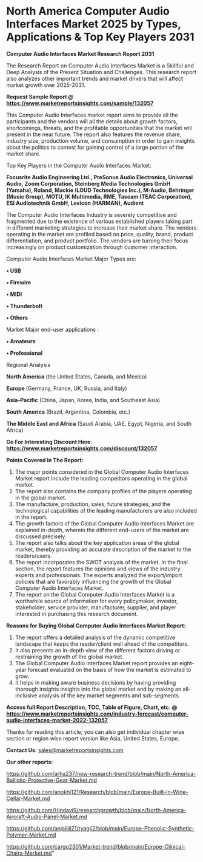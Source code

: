 # North America Computer Audio Interfaces Market 2025 by Types, Applications & Top Key Players 2031

<strong>Computer Audio Interfaces Market Research Report 2031</strong>

The Research Report on Computer Audio Interfaces Market is a Skillful and Deep Analysis of the Present Situation and Challenges. This research report also analyzes other important trends and market drivers that will affect market growth over 2025-2031.

<strong>Request Sample Report @ <a href=https://www.marketreportsinsights.com/sample/132057>https://www.marketreportsinsights.com/sample/132057</a></strong>

This Computer Audio Interfaces market report aims to provide all the participants and the vendors will all the details about growth factors, shortcomings, threats, and the profitable opportunities that the market will present in the near future. The report also features the revenue share, industry size, production volume, and consumption in order to gain insights about the politics to contest for gaining control of a large portion of the market share.

Top Key Players in the Computer Audio Interfaces Market:

<strong>Focusrite Audio Engineering Ltd., PreSonus Audio Electronics, Universal Audio, Zoom Corporation, Steinberg Media Technologies GmbH (Yamaha), Roland, Mackie (LOUD Technologies Inc.), M-Audio, Behringer (Music Group), MOTU, IK Multimedia, RME, Tascam (TEAC Corporation), ESI Audiotechnik GmbH, Lexicon (HARMAN), Audient</strong>

The Computer Audio Interfaces Industry is severely competitive and fragmented due to the existence of various established players taking part in different marketing strategies to increase their market share. The vendors operating in the market are profiled based on price, quality, brand, product differentiation, and product portfolio. The vendors are turning their focus increasingly on product customization through customer interaction.

Computer Audio Interfaces Market Major Types are:

<strong>• USB

• Firewire

• MIDI

• Thunderbolt

• Others</strong>

Market Major end-user applications :

<strong>• Amateurs

• Professional</strong>

Regional Analysis

</u><strong><b>North America</b></strong> (the United States, Canada, and Mexico)

<strong><b>Europe </b></strong>(Germany, France, UK, Russia, and Italy)

<strong><b>Asia-Pacific</b></strong> (China, Japan, Korea, India, and Southeast Asia)

<strong><b>South America</b></strong> (Brazil, Argentina, Colombia, etc.)

<strong><b>The Middle East and Africa</b></strong> (Saudi Arabia, UAE, Egypt, Nigeria, and South Africa)

<strong>Go For Interesting Discount Here: <a href=https://www.marketreportsinsights.com/discount/132057>https://www.marketreportsinsights.com/discount/132057</a></strong>

<strong>Points Covered in The Report:</strong>
<ol>
  <li>The major points considered in the Global Computer Audio Interfaces Market report include the leading competitors operating in the global market.</li>
  <li>The report also contains the company profiles of the players operating in the global market.</li>
  <li>The manufacture, production, sales, future strategies, and the technological capabilities of the leading manufacturers are also included in the report.</li>
  <li>The growth factors of the Global Computer Audio Interfaces Market are explained in-depth, wherein the different end-users of the market are discussed precisely.</li>
  <li>The report also talks about the key application areas of the global market, thereby providing an accurate description of the market to the readers/users.</li>
  <li>The report incorporates the SWOT analysis of the market. In the final section, the report features the opinions and views of the industry experts and professionals. The experts analyzed the export/import policies that are favorably influencing the growth of the Global Computer Audio Interfaces Market.</li>
  <li>The report on the Global Computer Audio Interfaces Market is a worthwhile source of information for every policymaker, investor, stakeholder, service provider, manufacturer, supplier, and player interested in purchasing this research document.</li>
</ol>
<strong>Reasons for Buying Global Computer Audio Interfaces Market Report:</strong>

<ol>
  <li>The report offers a detailed analysis of the dynamic competitive landscape that keeps the reader/client well ahead of the competitors.</li>
  <li>It also presents an in-depth view of the different factors driving or restraining the growth of the global market.</li>
  <li>The Global Computer Audio Interfaces Market report provides an eight-year forecast evaluated on the basis of how the market is estimated to grow.</li>
  <li>It helps in making aware business decisions by having providing thorough insights insights into the global market and by making an all-inclusive analysis of the key market segments and sub-segments.</li>
</ol>
<strong>Access full Report Description, TOC, Table of Figure, Chart, etc. @ <a href=https://www.marketreportsinsights.com/industry-forecast/computer-audio-interfaces-market-2022-132057>https://www.marketreportsinsights.com/industry-forecast/computer-audio-interfaces-market-2022-132057</a></strong>


Thanks for reading this article; you can also get individual chapter wise section or region wise report version like Asia, United States, Europe.

<strong>Contact Us:</strong>
sales@marketreportsinsights.com

<strong>Our other reports:</strong>

<a href=https://github.com/arha237/new-research-trend/blob/main/North-America-Ballistic-Protective-Gear-Market.md>https://github.com/arha237/new-research-trend/blob/main/North-America-Ballistic-Protective-Gear-Market.md</a>

<a href=https://github.com/anokhi121/Research/blob/main/Europe-Built-In-Wine-Cellar-Market.md>https://github.com/anokhi121/Research/blob/main/Europe-Built-In-Wine-Cellar-Market.md</a>

<a href=https://github.com/Hindavi9/researchgrowth/blob/main/North-America-Aircraft-Audio-Panel-Market.md>https://github.com/Hindavi9/researchgrowth/blob/main/North-America-Aircraft-Audio-Panel-Market.md</a>

<a href=https://github.com/anjaliiii21/tyagii2/blob/main/Europe-Phenolic-Synthetic-Polymer-Market.md>https://github.com/anjaliiii21/tyagii2/blob/main/Europe-Phenolic-Synthetic-Polymer-Market.md</a>

<a href=https://github.com/cargo2301/Market-trend/blob/main/Europe-Clinical-Chairs-Market.md>https://github.com/cargo2301/Market-trend/blob/main/Europe-Clinical-Chairs-Market.md</a>"
